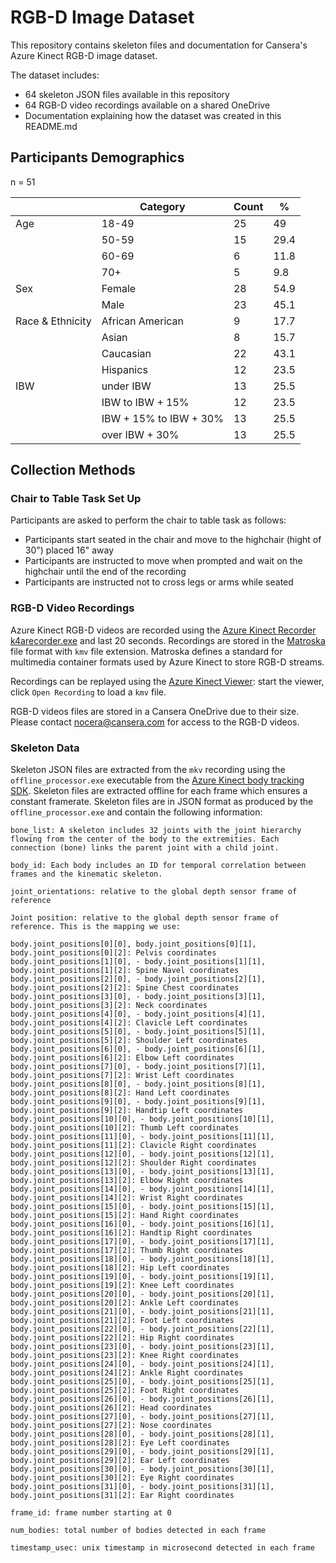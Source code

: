 # RGB-D Image Dataset

This repository contains skeleton files and documentation for Cansera's Azure Kinect RGB-D image dataset.

The dataset includes:

- 64 skeleton JSON files available in this repository
- 64 RGB-D video recordings available on a shared OneDrive
- Documentation explaining how the dataset was created in this README.md

## Participants Demographics

n = 51

|                  | Category               | Count |    % |
| ---------------- | ---------------------- | ----- | -----|
| Age              | 18-49                  | 25    | 49   |
|                  | 50-59                  | 15    | 29.4 |
|                  | 60-69                  | 6     | 11.8 |
|                  | 70+                    | 5     | 9.8  |
| Sex              | Female                 | 28    | 54.9 |
|                  | Male                   | 23    | 45.1 |
| Race & Ethnicity | African American       | 9     | 17.7 |
|                  | Asian                  | 8     | 15.7 |
|                  | Caucasian              | 22    | 43.1 |
|                  | Hispanics              | 12    | 23.5 |
| IBW              | under IBW              | 13    | 25.5 |
|                  | IBW to IBW + 15%       | 12    | 23.5 |
|                  | IBW + 15% to IBW + 30% | 13    | 25.5 |
|                  | over IBW + 30%         | 13    | 25.5 |


## Collection Methods

### Chair to Table Task Set Up

Participants are asked to perform the chair to table task as follows:

- Participants start seated in the chair and move to the highchair (hight of 30") placed 16" away
- Participants are instructed to move when prompted and wait on the highchair until the end of the recording
- Participants are instructed not to cross legs or arms while seated

### RGB-D Video Recordings

Azure Kinect RGB-D videos are recorded using the [Azure Kinect Recorder k4arecorder.exe](https://docs.microsoft.com/en-us/azure/kinect-dk/azure-kinect-recorder) and last 20 seconds. Recordings are stored in the [Matroska](https://www.matroska.org/) file format with `kmv` file extension. Matroska defines a standard for multimedia container formats used by Azure Kinect to store RGB-D streams.

Recordings can be replayed using the [Azure Kinect Viewer](https://docs.microsoft.com/en-us/azure/kinect-dk/azure-kinect-viewer): start the viewer, click `Open Recording` to load a `kmv` file.

RGB-D videos files are stored in a Cansera OneDrive due to their size. Please contact [nocera@cansera.com](mailto:nocera@cansera.com) for access to the RGB-D videos.

### Skeleton Data

Skeleton JSON files are extracted from the `mkv` recording using the `offline_processor.exe` executable from the [Azure Kinect body tracking SDK](https://docs.microsoft.com/en-us/azure/kinect-dk/body-sdk-setup). Skeleton files are extracted offline for each frame which ensures a constant framerate. Skeleton files are in JSON format as produced by the `offline_processor.exe` and contain the following information:

```plain-text
bone_list: A skeleton includes 32 joints with the joint hierarchy flowing from the center of the body to the extremities. Each connection (bone) links the parent joint with a child joint.

body_id: Each body includes an ID for temporal correlation between frames and the kinematic skeleton.

joint_orientations: relative to the global depth sensor frame of reference

Joint position: relative to the global depth sensor frame of reference. This is the mapping we use:

body.joint_positions[0][0], body.joint_positions[0][1], body.joint_positions[0][2]: Pelvis coordinates
body.joint_positions[1][0], - body.joint_positions[1][1], body.joint_positions[1][2]: Spine Navel coordinates
body.joint_positions[2][0], - body.joint_positions[2][1], body.joint_positions[2][2]: Spine Chest coordinates
body.joint_positions[3][0], - body.joint_positions[3][1], body.joint_positions[3][2]: Neck coordinates
body.joint_positions[4][0], - body.joint_positions[4][1], body.joint_positions[4][2]: Clavicle Left coordinates
body.joint_positions[5][0], - body.joint_positions[5][1], body.joint_positions[5][2]: Shoulder Left coordinates
body.joint_positions[6][0], - body.joint_positions[6][1], body.joint_positions[6][2]: Elbow Left coordinates
body.joint_positions[7][0], - body.joint_positions[7][1], body.joint_positions[7][2]: Wrist Left coordinates
body.joint_positions[8][0], - body.joint_positions[8][1], body.joint_positions[8][2]: Hand Left coordinates
body.joint_positions[9][0], - body.joint_positions[9][1], body.joint_positions[9][2]: Handtip Left coordinates
body.joint_positions[10][0], - body.joint_positions[10][1], body.joint_positions[10][2]: Thumb Left coordinates
body.joint_positions[11][0], - body.joint_positions[11][1], body.joint_positions[11][2]: Clavicle Right coordinates
body.joint_positions[12][0], - body.joint_positions[12][1], body.joint_positions[12][2]: Shoulder Right coordinates
body.joint_positions[13][0], - body.joint_positions[13][1], body.joint_positions[13][2]: Elbow Right coordinates
body.joint_positions[14][0], - body.joint_positions[14][1], body.joint_positions[14][2]: Wrist Right coordinates
body.joint_positions[15][0], - body.joint_positions[15][1], body.joint_positions[15][2]: Hand Right coordinates
body.joint_positions[16][0], - body.joint_positions[16][1], body.joint_positions[16][2]: Handtip Right coordinates
body.joint_positions[17][0], - body.joint_positions[17][1], body.joint_positions[17][2]: Thumb Right coordinates
body.joint_positions[18][0], - body.joint_positions[18][1], body.joint_positions[18][2]: Hip Left coordinates
body.joint_positions[19][0], - body.joint_positions[19][1], body.joint_positions[19][2]: Knee Left coordinates
body.joint_positions[20][0], - body.joint_positions[20][1], body.joint_positions[20][2]: Ankle Left coordinates
body.joint_positions[21][0], - body.joint_positions[21][1], body.joint_positions[21][2]: Foot Left coordinates
body.joint_positions[22][0], - body.joint_positions[22][1], body.joint_positions[22][2]: Hip Right coordinates
body.joint_positions[23][0], - body.joint_positions[23][1], body.joint_positions[23][2]: Knee Right coordinates
body.joint_positions[24][0], - body.joint_positions[24][1], body.joint_positions[24][2]: Ankle Right coordinates
body.joint_positions[25][0], - body.joint_positions[25][1], body.joint_positions[25][2]: Foot Right coordinates
body.joint_positions[26][0], - body.joint_positions[26][1], body.joint_positions[26][2]: Head coordinates
body.joint_positions[27][0], - body.joint_positions[27][1], body.joint_positions[27][2]: Nose coordinates
body.joint_positions[28][0], - body.joint_positions[28][1], body.joint_positions[28][2]: Eye Left coordinates
body.joint_positions[29][0], - body.joint_positions[29][1], body.joint_positions[29][2]: Ear Left coordinates
body.joint_positions[30][0], - body.joint_positions[30][1], body.joint_positions[30][2]: Eye Right coordinates
body.joint_positions[31][0], - body.joint_positions[31][1], body.joint_positions[31][2]: Ear Right coordinates

frame_id: frame number starting at 0

num_bodies: total number of bodies detected in each frame

timestamp_usec: unix timestamp in microsecond detected in each frame
```
